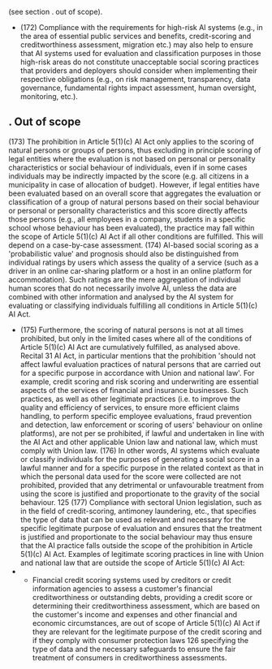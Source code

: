 (see section . out of scope).
- (172) Compliance with the requirements for high-risk AI systems (e.g., in the area of essential public services and benefits, credit-scoring and creditworthiness assessment, migration etc.)  may also help to ensure that AI systems used for evaluation  and classification purposes in those high-risk areas do not constitute unacceptable social scoring practices
that  providers  and  deployers  should  consider  when  implementing  their  respective obligations  (e.g.,  on  risk  management,  transparency,  data  governance,  fundamental rights impact assessment, human oversight, monitoring, etc.).
## . Out of scope
(173) The prohibition in Article 5(1)(c) AI Act only applies to the scoring of natural persons or groups of persons, thus excluding in principle scoring of legal entities  where the evaluation is not based on personal or personality characteristics or social behaviour of individuals, even if in some cases individuals may be indirectly impacted by the score (e.g. all citizens in a municipality in case of allocation of budget). However, if legal entities have been evaluated based on an overall score that aggregates the evaluation or classification of a group of natural persons based on their social behaviour or personal or  personality  characteristics  and  this  score  directly  affects  those  persons  (e.g.,  all employees  in  a  company,  students  in  a  specific  school  whose  behaviour  has  been evaluated), the practice may fall within the scope of Article 5(1)(c) AI Act if all other conditions are fulfilled. This will depend on a case-by-case assessment.
(174) AI-based  social  scoring  as  a  'probabilistic  value'  and  prognosis  should  also  be distinguished from individual ratings by  users which assess the quality of a service (such as a driver in an online car-sharing platform or a host in an online platform for accommodation). Such ratings are the mere aggregation of individual human scores that do not necessarily involve AI, unless the data are combined with other information and analysed  by  the  AI  system  for  evaluating  or  classifying  individuals  fulfilling  all conditions in Article 5(1)(c) AI Act.
- (175) Furthermore, the scoring of natural persons is not at all times prohibited, but only in the limited cases where all of the conditions of Article 5(1)(c) AI Act are cumulatively fulfilled,  as  analysed  above.  Recital  31  AI  Act,  in  particular  mentions  that  the prohibition 'should not affect lawful evaluation practices of natural persons that are carried  out  for  a  specific  purpose  in  accordance  with  Union  and  national  law'.  For example, credit scoring and risk scoring and underwriting are essential aspects of the services  of  financial  and  insurance  businesses.  Such  practices,  as  well  as  other legitimate practices (i.e. to improve the quality and efficiency of services, to ensure more  efficient  claims  handling,  to  perform  specific  employee  evaluations,  fraud prevention and detection, law enforcement or scoring of users' behaviour on online platforms), are not per se prohibited, if lawful and undertaken in line with the AI Act and other applicable Union law and national law, which must comply with Union law.
(176) In other words, AI systems which evaluate or classify individuals for the purposes of generating a social score in a lawful manner and for a specific purpose in the related context as that in which the personal data used for the score were collected are not
prohibited,  provided  that  any  detrimental  or  unfavourable  treatment  from  using  the score is justified and proportionate to the gravity of the social behaviour. 125
(177) Compliance with sectoral Union legislation, such as in the field of credit-scoring, antimoney laundering, etc., that specifies the type of data that can be used as relevant and necessary  for  the  specific  legitimate  purpose  of  evaluation  and  ensures  that  the treatment is justified and proportionate to the social behaviour may thus ensure that the AI practice falls outside the scope of the prohibition in Article 5(1)(c) AI Act.
Examples of legitimate scoring practices in line with Union and national law that are outside the scope of Article 5(1)(c) AI Act:
- - Financial credit scoring systems used by creditors or credit information agencies to assess a customer's financial creditworthiness or outstanding debts, providing a credit score  or  determining  their  creditworthiness  assessment,  which  are  based  on  the customer's income and expenses and other financial and economic circumstances, are out of scope of Article 5(1)(c) AI Act if they are relevant for the legitimate purpose of the credit scoring and if they comply with consumer protection laws 126 specifying the type of data and the necessary safeguards to ensure the fair treatment of consumers in creditworthiness assessments.
